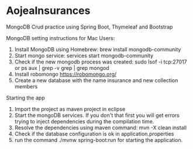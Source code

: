 # AojeaInsurances
MongoDB Crud practice using Spring Boot, Thymeleaf and Bootstrap


MongoDB setting instructions for Mac Users:

1. Install MongoDB using Homebrew: brew install mongodb-community
2. Start mongo service: services start mongodb-community
3. Check if the new mongodb process was created: sudo lsof -i tcp:27017
or ps aux | grep -v grep | grep mongod
4. Install robomongo https://robomongo.org/ 
5. Create a new database with the name insurance and new collection members

Starting the app

1. Import the project as maven project in eclipse
2. Start the mongoDB services. If you don't that first you will get errors trying to inject dependencies during the compilation time. 
3. Resolve the dependencies using maven command: mvn -X clean install
4. Check if the database configuration is ok in application.properties
5. run the command ./mvnw spring-boot:run for starting the application. 
